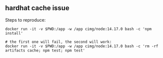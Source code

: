 ## hardhat cache issue

Steps to reproduce:

```
docker run -it -v $PWD:/app -w /app cimg/node:14.17.0 bash -c 'npm install'

# the first one will fail, the second will work:
docker run -it -v $PWD:/app -w /app cimg/node:14.17.0 bash -c 'rm -rf artifacts cache; npm test; npm test'

```

